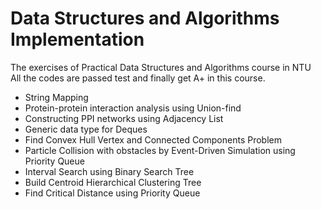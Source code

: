 # Data Structures and Algorithms Implementation
The exercises of Practical Data Structures and Algorithms course in NTU <br>
All the codes are passed test and finally get A+ in this course.

* String Mapping
* Protein-protein interaction analysis using Union-find
* Constructing PPI networks using Adjacency List
* Generic data type for Deques
* Find Convex Hull Vertex and Connected Components Problem
* Particle Collision with obstacles by Event-Driven Simulation using Priority Queue
* Interval Search using Binary Search Tree
* Build Centroid Hierarchical Clustering Tree
* Find Critical Distance using Priority Queue

